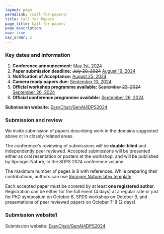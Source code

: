 ```yaml
---
layout: page
permalink: /call-for-papers/
title: Call for Papers
page_title: Call for papers
page_description: 
nav: true
nav_order: 2
---
```


### Key dates and information

<ol class="fa-ul">
  <!--<li><span class="fa-li"><i class="fas fa-check-square"></i></span>List icons can</li>--> <!-- To Be Used when deadline is meet -->
  <li>
    <span class="fa-li"><i class="fas fa-check-square"></i></span>
    <strong>Conference announcement:</strong> <u>May 1st, 2024</u>
  </li>
  <li>
    <span class="fa-li"><i class="fas fa-check-square"></i></span> 
    <strong>Paper submission deadline:</strong> <s>July 20, 2024</s> <u>August 19, 2024</u> 
  </li>
  <li>
    <span class="fa-li"><i class="fas fa-check-square"></i></span> 
    <strong>Notification of Acceptance:</strong> <u>August 25, 2024</u>
  </li>
  <li>
    <span class="fa-li"><i class="fas fa-check-square"></i></span>
    <strong>Camera ready papers due:</strong> <u>September 10, 2024</u>
  </li>
  <li>
    <!-- <span class="fa-li"><i class="far fa-square"></i></span> -->
    <span class="fa-li"><i class="fas fa-atom fa-spin"></i></span> 
    <strong>Official workshop programme available:</strong> <s>September 23, 2024</s> <u>September 26, 2024</u> 
  </li>
  <li>
    <!-- <span class="fa-li"><i class="far fa-square"></i></span> -->
    <span class="fa-li"><i class="fas fa-atom fa-spin"></i></span> 
    <strong>Official conference programme available:</strong> <u>September 26, 2024</u> 
  </li>
</ol>

**Submission website:** [EasyChair/GenAI4DPS2024](https://easychair.org/cfp/SDPS2024)

### Submission and review

We invite submission of papers describing work in the domains suggested above or in closely-related areas.

The conference's reviewing of submissions will be **double-blind** and independently peer reviewed. Accepted submissions will be presented either as oral resentation or posters at the workshop, and will be published by Springer Nature, in the SDPS 2024 conference volume.

The maximum number of pages is 8 with references. While preparing their contributions, authors can use [Springer Nature latex template](https://www.overleaf.com/latex/templates/springer-nature-latex-template/myxmhdsbzkyd).

Each accepted paper must be covered by at least **one registered author**. Registration can be either for the full event (4 days) at a regular rate or just for PhD symposium on October 6, SPDS workshop on October 9, and presentations of peer reviewed papers on October 7-8 (2 days).

### Submission website1

Submission website: [EasyChair/GenAI4DPS2024](https://easychair.org/cfp/SDPS2024)
